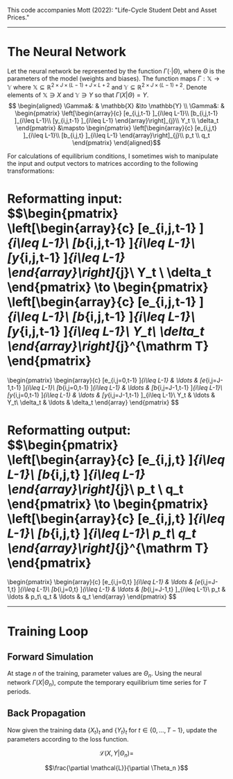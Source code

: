 This code accompanies Mott (2022): "Life-Cycle Student Debt and Asset Prices."

---
# The Neural Network
Let the neural network be represented by the function $\Gamma(\cdot|\Theta)$, where $\Theta$ is the parameters of the model (weights and biases). The function maps $\Gamma: \mathbb{X} \to \mathbb{Y}$ where $\mathbb{X} \subseteq \mathbb{R}^{2\times J\times (L-1) + J\times L + 2}$ and $\mathbb{Y} \subseteq \mathbb{R}^{2\times J\times (L-1) + 2 }$. Denote elements of $\mathbb{X} \ni X$ and $\mathbb{Y} \ni Y$ so that $\Gamma(X|\Theta)=Y$.
$$
\begin{aligned}
\Gamma&: & \mathbb{X} &\to \mathbb{Y} \\
\Gamma&: & \begin{pmatrix}
\left[\begin{array}{c}
[e_{i,j,t-1} ]_{i\leq L-1}\\
[b_{i,j,t-1} ]_{i\leq L-1}\\
[y_{i,j,t-1} ]_{i\leq L-1}
\end{array}\right]_{j}\\
Y_t \\
\delta_t
\end{pmatrix} &\mapsto 
\begin{pmatrix}
\left[\begin{array}{c}
[e_{i,j,t} ]_{i\leq L-1}\\
[b_{i,j,t} ]_{i\leq L-1}
\end{array}\right]_{j}\\
p_t \\
q_t
\end{pmatrix}
\end{aligned}$$

For calculations of equilibrium conditions, I sometimes wish to manipulate the input and output vectors to matrices according to the following transformations:

Reformatting input:
$$\begin{pmatrix}
\left[\begin{array}{c}
[e_{i,j,t-1} ]_{i\leq L-1}\\
[b_{i,j,t-1} ]_{i\leq L-1}\\
[y_{i,j,t-1} ]_{i\leq L-1}
\end{array}\right]_{j}\\
Y_t \\
\delta_t
\end{pmatrix} \to \begin{pmatrix}
\left[\begin{array}{c}
[e_{i,j,t-1} ]_{i\leq L-1}\\
[b_{i,j,t-1} ]_{i\leq L-1}\\
[y_{i,j,t-1} ]_{i\leq L-1}\\
Y_t\\
\delta_t
\end{array}\right]_{j}^{\mathrm T}
\end{pmatrix}
=
\begin{pmatrix}
\begin{array}{c}
[e_{i,j=0,t-1} ]_{i\leq L-1} & \ldots & [e_{i,j=J-1,t-1} ]_{i\leq L-1}\\
[b_{i,j=0,t-1} ]_{i\leq L-1} & \ldots & [b_{i,j=J-1,t-1} ]_{i\leq L-1}\\
[y_{i,j=0,t-1} ]_{i\leq L-1} & \ldots & [y_{i,j=J-1,t-1} ]_{i\leq L-1}\\
Y_t       & \ldots & Y_t\\
\delta_t  & \ldots & \delta_t
\end{array}
\end{pmatrix}
$$

Reformatting output:
$$\begin{pmatrix}
\left[\begin{array}{c}
[e_{i,j,t} ]_{i\leq L-1}\\
[b_{i,j,t} ]_{i\leq L-1}
\end{array}\right]_{j}\\
p_t \\
q_t
\end{pmatrix} \to \begin{pmatrix}
\left[\begin{array}{c}
[e_{i,j,t} ]_{i\leq L-1}\\
[b_{i,j,t} ]_{i\leq L-1}\\
p_t\\
q_t
\end{array}\right]_{j}^{\mathrm T}
\end{pmatrix}
=
\begin{pmatrix}
\begin{array}{c}
[e_{i,j=0,t} ]_{i\leq L-1} & \ldots & [e_{i,j=J-1,t} ]_{i\leq L-1}\\
[b_{i,j=0,t} ]_{i\leq L-1} & \ldots & [b_{i,j=J-1,t} ]_{i\leq L-1}\\
p_t & \ldots & p_t\\
q_t & \ldots & q_t
\end{array}
\end{pmatrix}
$$

---
# Training Loop
## Forward Simulation
At stage $n$ of the training, parameter values are $\Theta_n$. Using the neural network $\Gamma(X|\Theta_n)$, compute the temporary equilibrium time series for $T$ periods. 

## Back Propagation
Now given the training data $\{X_t\}_t$ and $\{Y_t\}_t$ for $t \in \{0,\ldots,T-1\}$, update the parameters according to the loss function. 

$$\mathcal{L}(X,Y|\Theta_n) = $$

$$\frac{\partial \mathcal{L}}{\partial \Theta_n }$$
